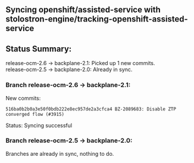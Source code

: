 ## Syncing openshift/assisted-service with stolostron-engine/tracking-openshift-assisted-service

## Status Summary:

release-ocm-2.6 -> backplane-2.1: Picked up 1 new commits.  
release-ocm-2.5 -> backplane-2.0: Already in sync.  

### Branch release-ocm-2.6 -> backplane-2.1:

New commits:

```
516ba0b2b0a3e50f0bdb222e8ec957de2a3cfca4 BZ-2089683: Disable ZTP converged flow (#3915)
```

Status: Syncing successful

### Branch release-ocm-2.5 -> backplane-2.0:

Branches are already in sync, nothing to do.
